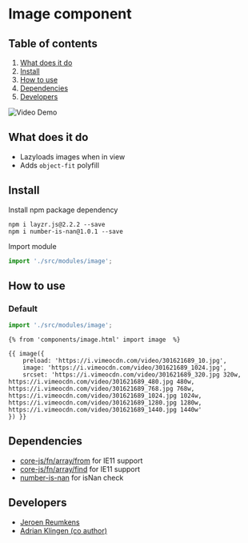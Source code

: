 # Image component

## Table of contents
1. [What does it do](#markdown-header-what-does-it-do)
2. [Install](#markdown-header-install)
3. [How to use](#markdown-header-how-to-use)
4. [Dependencies](#markdown-header-dependencies)
5. [Developers](#markdown-header-developers)

![Video Demo](./_demo/video.gif)

## What does it do
* Lazyloads images when in view
* Adds `object-fit` polyfill

## Install
Install npm package dependency
```node
npm i layzr.js@2.2.2 --save
npm i number-is-nan@1.0.1 --save
```
Import module
```javascript
import './src/modules/image';
```

## How to use

### Default

```javascript
import './src/modules/image';
```

```htmlmixed
{% from 'components/image.html' import image  %}

{{ image({
    preload: 'https://i.vimeocdn.com/video/301621689_10.jpg',
    image: 'https://i.vimeocdn.com/video/301621689_1024.jpg',
    srcset: 'https://i.vimeocdn.com/video/301621689_320.jpg 320w, https://i.vimeocdn.com/video/301621689_480.jpg 480w, https://i.vimeocdn.com/video/301621689_768.jpg 768w, https://i.vimeocdn.com/video/301621689_1024.jpg 1024w, https://i.vimeocdn.com/video/301621689_1280.jpg 1280w, https://i.vimeocdn.com/video/301621689_1440.jpg 1440w'
}) }}
```


## Dependencies
* [core-js/fn/array/from](https://www.npmjs.com/package/core-js) for IE11 support
* [core-js/fn/array/find](https://www.npmjs.com/package/core-js) for IE11 support
* [number-is-nan](https://github.com/sindresorhus/number-is-nan) for isNan check

## Developers
* [Jeroen Reumkens](mailto:jeroen-reumkens@tamtam.nl)
* [Adrian Klingen (co author)](mailto:adrian@tamtam.nl)
